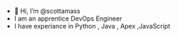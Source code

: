 - 👋 Hi, I’m @scottamass
- I am an apprentice DevOps Engineer
- I have experiance in Python , Java , Apex ,JavaScript



